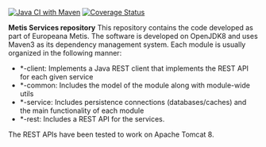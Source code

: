 [![Java CI with Maven](https://github.com/europeana/metis-framework/actions/workflows/maven.yml/badge.svg)](https://github.com/europeana/metis-framework/actions/workflows/maven.yml)
[![Coverage Status](https://coveralls.io/repos/github/europeana/metis-framework/badge.svg?branch=develop)](https://coveralls.io/github/europeana/metis-framework?branch=develop)

**Metis Services repository**
This repository contains the code developed as part of Europeana Metis.
The software is developed on OpenJDK8 and uses Maven3 as its dependency management system.
Each module is usually organized in the following manner:

 * *-client: Implements a Java REST client that implements the REST API for each given service
 * *-common: Includes the model of the module along with module-wide utils
 * *-service: Includes persistence connections (databases/caches) and the main functionality of each module
 * *-rest: Includes a REST API for the services. 
 
The REST APIs have been tested to work on Apache Tomcat 8.
